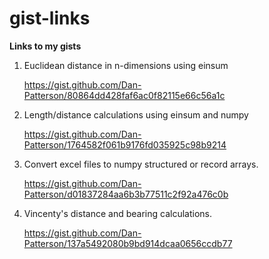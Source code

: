 # gist-links
**Links to my gists**

1.  Euclidean distance in n-dimensions using einsum

    https://gist.github.com/Dan-Patterson/80864dd428faf6ac0f82115e66c56a1c

2.  Length/distance calculations using einsum and numpy 

    https://gist.github.com/Dan-Patterson/1764582f061b9176fd035925c98b9214
    
3.  Convert excel files to numpy structured or record arrays. 

    https://gist.github.com/Dan-Patterson/d01837284aa6b3b77511c2f92a476c0b

4.  Vincenty's distance and bearing calculations.

    https://gist.github.com/Dan-Patterson/137a5492080b9bd914dcaa0656ccdb77

